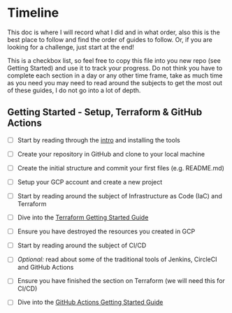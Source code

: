 # Timeline

This doc is where I will record what I did and in what order, also this is the best place to follow and find the order of guides to follow. Or, if you are looking for a challenge, just start at the end!

This is a checkbox list, so feel free to copy this file into you new repo (see Getting Started) and use it to track your progress. Do not think you have to complete each section in a day or any other time frame, take as much time as you need you may need to read around the subjects to get the most out of these guides, I do not go into a lot of depth.

## Getting Started - Setup, Terraform & GitHub Actions

- [ ] Start by reading through the [intro](./intro.md) and installing the tools
- [ ] Create your repository in GitHub and clone to your local machine
- [ ] Create the initial structure and commit your first files (e.g. README.md)
- [ ] Setup your GCP account and create a new project

- [ ] Start by reading around the subject of Infrastructure as Code (IaC) and Terraform
- [ ] Dive into the [Terraform Getting Started Guide](./getting-started/terraform.md)
- [ ] Ensure you have destroyed the resources you created in GCP

- [ ] Start by reading around the subject of CI/CD
- [ ] *Optional:* read about some of the traditional tools of Jenkins, CircleCI and GitHub Actions
- [ ] Ensure you have finished the section on Terraform (we will need this for CI/CD)
- [ ] Dive into the [GitHub Actions Getting Started Guide](./getting-started/github-actions.md)